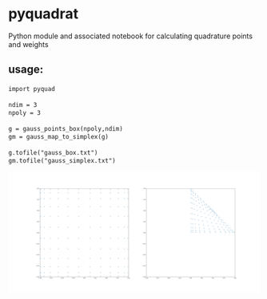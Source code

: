 # pyquadrat
Python module and associated notebook for calculating quadrature points and weights

## usage:

```
import pyquad

ndim = 3
npoly = 3

g = gauss_points_box(npoly,ndim)
gm = gauss_map_to_simplex(g)

g.tofile("gauss_box.txt")
gm.tofile("gauss_simplex.txt")
```

![Sample](https://github.com/marc-git/pyquadrat/blob/master/gauss_int_12.png)
